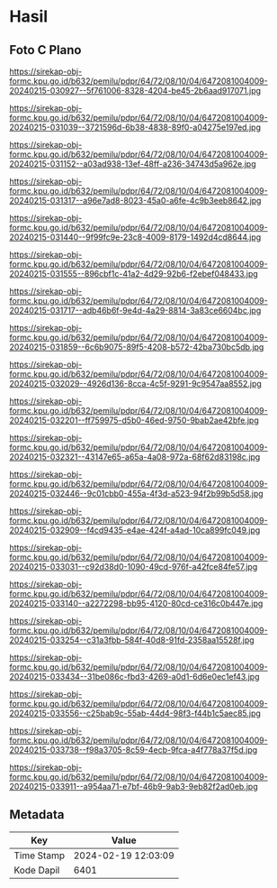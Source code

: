 # Hasil

## Foto C Plano

https://sirekap-obj-formc.kpu.go.id/b632/pemilu/pdpr/64/72/08/10/04/6472081004009-20240215-030927--5f761006-8328-4204-be45-2b6aad917071.jpg

https://sirekap-obj-formc.kpu.go.id/b632/pemilu/pdpr/64/72/08/10/04/6472081004009-20240215-031039--3721596d-6b38-4838-89f0-a04275e197ed.jpg

https://sirekap-obj-formc.kpu.go.id/b632/pemilu/pdpr/64/72/08/10/04/6472081004009-20240215-031152--a03ad938-13ef-48ff-a236-34743d5a962e.jpg

https://sirekap-obj-formc.kpu.go.id/b632/pemilu/pdpr/64/72/08/10/04/6472081004009-20240215-031317--a96e7ad8-8023-45a0-a6fe-4c9b3eeb8642.jpg

https://sirekap-obj-formc.kpu.go.id/b632/pemilu/pdpr/64/72/08/10/04/6472081004009-20240215-031440--9f99fc9e-23c8-4009-8179-1492d4cd8644.jpg

https://sirekap-obj-formc.kpu.go.id/b632/pemilu/pdpr/64/72/08/10/04/6472081004009-20240215-031555--896cbf1c-41a2-4d29-92b6-f2ebef048433.jpg

https://sirekap-obj-formc.kpu.go.id/b632/pemilu/pdpr/64/72/08/10/04/6472081004009-20240215-031717--adb46b6f-9e4d-4a29-8814-3a83ce6604bc.jpg

https://sirekap-obj-formc.kpu.go.id/b632/pemilu/pdpr/64/72/08/10/04/6472081004009-20240215-031859--6c6b9075-89f5-4208-b572-42ba730bc5db.jpg

https://sirekap-obj-formc.kpu.go.id/b632/pemilu/pdpr/64/72/08/10/04/6472081004009-20240215-032029--4926d136-8cca-4c5f-9291-9c9547aa8552.jpg

https://sirekap-obj-formc.kpu.go.id/b632/pemilu/pdpr/64/72/08/10/04/6472081004009-20240215-032201--ff759975-d5b0-46ed-9750-9bab2ae42bfe.jpg

https://sirekap-obj-formc.kpu.go.id/b632/pemilu/pdpr/64/72/08/10/04/6472081004009-20240215-032321--43147e65-a65a-4a08-972a-68f62d83198c.jpg

https://sirekap-obj-formc.kpu.go.id/b632/pemilu/pdpr/64/72/08/10/04/6472081004009-20240215-032446--9c01cbb0-455a-4f3d-a523-94f2b99b5d58.jpg

https://sirekap-obj-formc.kpu.go.id/b632/pemilu/pdpr/64/72/08/10/04/6472081004009-20240215-032909--f4cd9435-e4ae-424f-a4ad-10ca899fc049.jpg

https://sirekap-obj-formc.kpu.go.id/b632/pemilu/pdpr/64/72/08/10/04/6472081004009-20240215-033031--c92d38d0-1090-49cd-976f-a42fce84fe57.jpg

https://sirekap-obj-formc.kpu.go.id/b632/pemilu/pdpr/64/72/08/10/04/6472081004009-20240215-033140--a2272298-bb95-4120-80cd-ce316c0b447e.jpg

https://sirekap-obj-formc.kpu.go.id/b632/pemilu/pdpr/64/72/08/10/04/6472081004009-20240215-033254--c31a3fbb-584f-40d8-91fd-2358aa15528f.jpg

https://sirekap-obj-formc.kpu.go.id/b632/pemilu/pdpr/64/72/08/10/04/6472081004009-20240215-033434--31be086c-fbd3-4269-a0d1-6d6e0ec1ef43.jpg

https://sirekap-obj-formc.kpu.go.id/b632/pemilu/pdpr/64/72/08/10/04/6472081004009-20240215-033556--c25bab9c-55ab-44d4-98f3-f44b1c5aec85.jpg

https://sirekap-obj-formc.kpu.go.id/b632/pemilu/pdpr/64/72/08/10/04/6472081004009-20240215-033738--f98a3705-8c59-4ecb-9fca-a4f778a37f5d.jpg

https://sirekap-obj-formc.kpu.go.id/b632/pemilu/pdpr/64/72/08/10/04/6472081004009-20240215-033911--a954aa71-e7bf-46b9-9ab3-9eb82f2ad0eb.jpg


## Metadata

| Key        | Value               |
| ---------- | ------------------- |
| Time Stamp | 2024-02-19 12:03:09 |
| Kode Dapil | 6401                |



